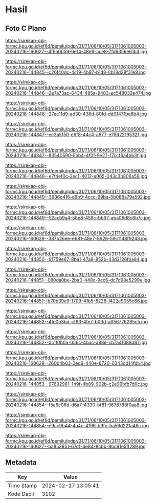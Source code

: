 # Hasil

## Foto C Plano

https://sirekap-obj-formc.kpu.go.id/ef6d/pemilu/pdpr/31/71/06/10/05/3171061005003-20240216-160627--4f9a0059-6e14-48e9-ace8-7fd6356e61b3.jpg

https://sirekap-obj-formc.kpu.go.id/ef6d/pemilu/pdpr/31/71/06/10/05/3171061005003-20240216-144845--c26f40dc-4c19-4b97-b1d8-0b18d28f31e9.jpg

https://sirekap-obj-formc.kpu.go.id/ef6d/pemilu/pdpr/31/71/06/10/05/3171061005003-20240216-144846--2e7a73ac-6434-485a-9483-ec548032e474.jpg

https://sirekap-obj-formc.kpu.go.id/ef6d/pemilu/pdpr/31/71/06/10/05/3171061005003-20240216-144846--27ec11d9-ad30-436d-80fd-dd01471be8b4.jpg

https://sirekap-obj-formc.kpu.go.id/ef6d/pemilu/pdpr/31/71/06/10/05/3171061005003-20240216-144847--ee3a5f50-e6f8-44c4-a677-e78d22195321.jpg

https://sirekap-obj-formc.kpu.go.id/ef6d/pemilu/pdpr/31/71/06/10/05/3171061005003-20240216-144847--83540590-5bb4-4f0f-9e27-17ccf6a4bb3f.jpg

https://sirekap-obj-formc.kpu.go.id/ef6d/pemilu/pdpr/31/71/06/10/05/3171061005003-20240216-144848--e7f4ef0c-2ec1-4012-a065-043c3b806a59.jpg

https://sirekap-obj-formc.kpu.go.id/ef6d/pemilu/pdpr/31/71/06/10/05/3171061005003-20240216-144849--3936c416-d9b9-4ccc-99ba-5b088a79a592.jpg

https://sirekap-obj-formc.kpu.go.id/ef6d/pemilu/pdpr/31/71/06/10/05/3171061005003-20240216-144849--52acb9a4-58e8-459c-bb67-aba06d8c6b7c.jpg

https://sirekap-obj-formc.kpu.go.id/ef6d/pemilu/pdpr/31/71/06/10/05/3171061005003-20240216-160628--387b26ee-e681-48e7-8926-59c1148f9243.jpg

https://sirekap-obj-formc.kpu.go.id/ef6d/pemilu/pdpr/31/71/06/10/05/3171061005003-20240216-144850--91759e67-8ba1-47a8-852b-43d3126fba84.jpg

https://sirekap-obj-formc.kpu.go.id/ef6d/pemilu/pdpr/31/71/06/10/05/3171061005003-20240216-144851--080da0be-2ba0-448c-9cc6-dc7d98e5299e.jpg

https://sirekap-obj-formc.kpu.go.id/ef6d/pemilu/pdpr/31/71/06/10/05/3171061005003-20240216-144851--b70b39e9-1709-41b5-8228-f422e9055c66.jpg

https://sirekap-obj-formc.kpu.go.id/ef6d/pemilu/pdpr/31/71/06/10/05/3171061005003-20240216-144852--4fe0b3bd-cf83-4fe7-b00d-a056776265c5.jpg

https://sirekap-obj-formc.kpu.go.id/ef6d/pemilu/pdpr/31/71/06/10/05/3171061005003-20240216-144852--0c1f0b0a-056c-4bac-a88e-cb7a4f688d87.jpg

https://sirekap-obj-formc.kpu.go.id/ef6d/pemilu/pdpr/31/71/06/10/05/3171061005003-20240216-160629--260b4b03-2ed9-440e-8720-0343dd14fdb4.jpg

https://sirekap-obj-formc.kpu.go.id/ef6d/pemilu/pdpr/31/71/06/10/05/3171061005003-20240216-144853--97692981-149f-4b89-902b-c2e99bfb7d0c.jpg

https://sirekap-obj-formc.kpu.go.id/ef6d/pemilu/pdpr/31/71/06/10/05/3171061005003-20240216-144854--f5a6c06d-d6a7-4330-bf81-9678788f0aa8.jpg

https://sirekap-obj-formc.kpu.go.id/ef6d/pemilu/pdpr/31/71/06/10/05/3171061005003-20240216-144854--e9cc9b44-4a4c-4196-b9fe-ba56d221a46c.jpg

https://sirekap-obj-formc.kpu.go.id/ef6d/pemilu/pdpr/31/71/06/10/05/3171061005003-20240216-160627--ba853951-67c1-4e84-8cbb-9bc91e5ff289.jpg


## Metadata

| Key        | Value               |
| ---------- | ------------------- |
| Time Stamp | 2024-02-17 13:05:41 |
| Kode Dapil | 3102                |



